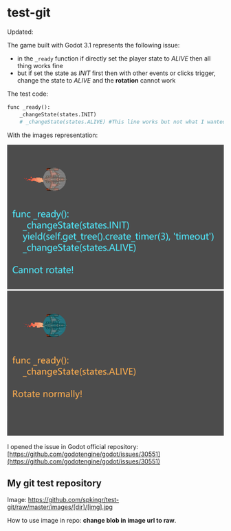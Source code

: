 # test-git

Updated:

The game built with Godot 3.1 represents the following issue:

- in the `_ready` function if directly set the player state to *ALIVE* then all thing works fine
- but if set the state as *INIT* first then with other events or clicks trigger, change the state to *ALIVE* and the **rotation** cannot work

The test code:

```python
func _ready():
    _changeState(states.INIT)
    # _changeState(states.ALIVE) #This line works but not what I wanted
```

With the images representation:

![cannot rotate image](https://github.com/spkingr/test-git/raw/master/images/godot/Rotation_of_rigidbody2d_1.gif)
![normal rotation image](https://github.com/spkingr/test-git/raw/master/images/godot/Rotation_of_rigidbody2d_2.gif)

I opened the issue in Godot official repository: [https://github.com/godotengine/godot/issues/30551](https://github.com/godotengine/godot/issues/30551)

## My git test repository

Image: https://github.com/spkingr/test-git/raw/master/images/[dir]/[img].jpg

How to use image in repo: **change blob in image url to raw**.

